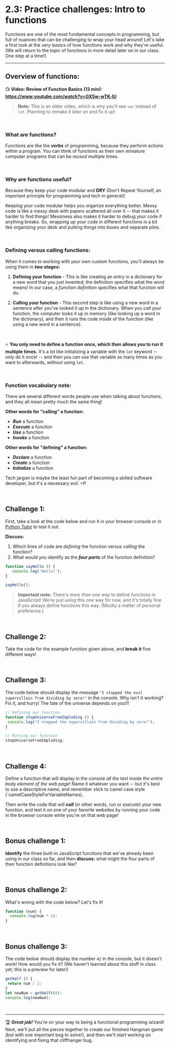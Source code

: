 # 2.3: Practice challenges: Intro to functions

Functions are one of the most fundamental concepts in programming, but full of nuances that can be challenging to wrap your head around! Let's take a first look at the *very basics* of how functions work and why they're useful. (We will return to the topic of functions in more detail later on in our class. One step at a time!)

<hr/>

## Overview of functions:

📺 **Video: Review of Function Basics (13 min): https://www.youtube.com/watch?v=GX5w-wTK-lU**

  > **Note:** This is an older video, which is why you'll see `var` instead of `let`. Planning to remake it later on and fix it up!

<br/>

### What are functions?

Functions are like the ***verbs*** of programming, because they perform actions within a program. You can think of functions as their own miniature computer programs that can be *reused* multiple times.

<br/>

### Why are functions useful?

Because they keep your code modular and **DRY** (Don't Repeat Yourself, an important principle for programming and tech in general)!

Keeping your code modular helps you organize everything better. Messy code is like a messy desk with papers scattered all over it -- that makes it harder to find things! Messiness also makes it harder to debug your code if anything breaks. So, wrapping up your code in different functions is a bit like organizing your desk and putting things into boxes and separate piles.

<br/>

### Defining versus calling functions:

When it comes to working with *your own* custom functions, you'll always be using them in ***two stages:***

  1. **Defining your function** - This is like creating an entry in a dictionary for a new word that you just invented; the definition specifies what the word means! In our case, a *function definition* specifies what that function will do.
  
  2. **Calling your function** - This second step is like using a new word in a sentence after you've looked it up in the dictionary. When you *call* your function, the computer looks it up in memory (like looking up a word in the dictionary), and then it runs the code inside of the function (like using a new word in a sentence).

<br/>

:star: **You only need to define a function once, which then allows you to run it multiple times.** It's a lot like initializing a variable with the `let` keyword -- only do it once! -- and then you can use that variable as many times as you want to afterwards, *without* using `let`.

<br/>

### Function vocabulary note:

There are several different words people use when talking about functions, and they all mean pretty much the same thing!

**Other words for "calling" a function:**
  - ***Run*** a function  
  - ***Execute*** a function
  - ***Use*** a function
  - ***Invoke*** a function

**Other words for "defining" a function:**  
  - ***Declare*** a function
  - ***Create*** a function
  - ***Initialize*** a function

Tech jargon is maybe the least fun part of becoming a skilled software developer, but it's a necessary evil. =P

<br/>

## Challenge 1:

First, take a look at the code below and run it in your browser console or in [Python Tutor](http://pythontutor.com/javascript.html#mode=edit) to test it out.

**Discuss:**

  1. Which lines of code are *defining* the function versus *calling* the function?
  2. What would you identify as the ***four parts*** of the function definition?

```javascript
function sayHello () {
   console.log('Hello!');
}

sayHello();
```

  > **Important note:** There's *more than one way* to define functions in JavaScript! We're just using this one way for now, and it's totally fine if you always define functions this way. (Mostly a matter of personal preference.)

<br/>

## Challenge 2:

Take the code for the example function given above, and **break it** five different ways! 

<br/>

## Challenge 3:

The code below should display the message `"I stopped the evil supervillain from dividing by zero!"` in the console. Why isn't it working? Fix it, and hurry! The fate of the universe depends on you!!!

```javascript
// Defining our function
function stopUniverseFromImploding () {
 console.log("I stopped the supervillain from dividing by zero!");
}

// Running our function
stopUniverseFromImploding;
```

<br/>

## Challenge 4:

Define a function that will display in the console *all the text inside the entire body element of the web page*! Name it whatever you want -- but it's best to use a descriptive name, and remember stick to camel case  style (`camelCaseStyleForVariableNames).

Then write the code that will ***call*** (in other words, *run* or *execute*) your new function, and test it on one of your favorite websites by running your code in the browser console while you're on that web page! 

<br/>

## Bonus challenge 1:

**Identify** the three built-in JavaScript functions that we've already been using in our class so far, and then **discuss:** what might the four parts of their function definitions look like?

<br/>

## Bonus challenge 2:

What's wrong with the code below? Let's fix it!

```javascript
function (num) {
  console.log(num * 2);
}
```

<br/>

## Bonus challenge 3:

The code below should display the number `42` in the console, but it doesn't work! How would you fix it? (We haven't learned about this stuff in class yet; this is a preview for later!)

```javascript
getHalf () {
 return num / 2;
}
let newNum = getHalf(84);
console.log(newNum);
```

<br/>

<hr/>

:trophy: ***Great job!*** You're on your way to being a functional programming wizard! Next, we'll put all the pieces together to create our finished Hangman game (but with one important bug to solve!), and then we'll start working on identifying and fixing that cliffhanger bug.
